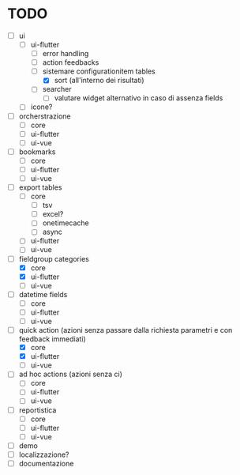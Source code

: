 # TODO
- [ ] ui
  - [ ] ui-flutter
    - [ ] error handling
    - [ ] action feedbacks
    - [ ] sistemare configurationitem tables 
      - [x] sort (all'interno dei risultati)
    - [ ] searcher
      - [ ] valutare widget alternativo in caso di assenza fields 
  - [ ] icone?
- [ ] orcherstrazione
  - [ ] core 
  - [ ] ui-flutter
  - [ ] ui-vue
- [ ] bookmarks
  - [ ] core
  - [ ] ui-flutter
  - [ ] ui-vue
- [ ] export tables
    - [ ] core
      - [ ] tsv
      - [ ] excel?
      - [ ] onetimecache
      - [ ] async
    - [ ] ui-flutter
    - [ ] ui-vue 
- [ ] fieldgroup categories
    - [x] core
    - [x] ui-flutter
    - [ ] ui-vue 
- [ ] datetime fields
    - [ ] core
    - [ ] ui-flutter
    - [ ] ui-vue 
- [ ] quick action (azioni senza passare dalla richiesta parametri e con feedback immediati)
  - [x] core
  - [x] ui-flutter
  - [ ] ui-vue 
- [ ] ad hoc actions (azioni senza ci)
    - [ ] core
    - [ ] ui-flutter
    - [ ] ui-vue
- [ ] reportistica
    - [ ] core
    - [ ] ui-flutter
    - [ ] ui-vue
- [ ] demo
- [ ] localizzazione?
- [ ] documentazione